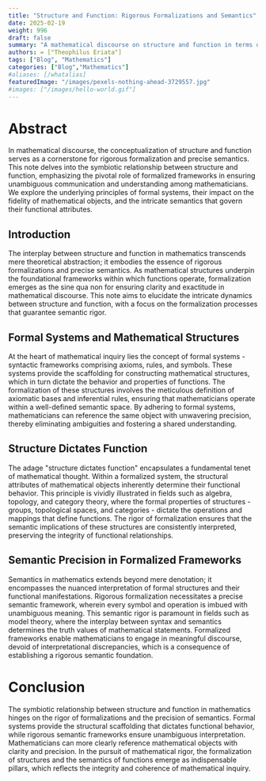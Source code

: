 ```yaml
---
title: "Structure and Function: Rigorous Formalizations and Semantics"
date: 2025-02-19
weight: 996
draft: false
summary: "A mathematical discourse on structure and function in terms of rigor in formalizations and semantics."
authors: = ["Theophilus Eriata"]
tags: ["Blog", "Mathematics"]
categories: ["Blog","Mathematics"]
#aliases: [/whatalias]
featuredImage: "/images/pexels-nothing-ahead-3729557.jpg"
#images: ["/images/hello-world.gif"]
---
```


# Abstract
In mathematical discourse, the conceptualization of structure and function serves as a cornerstone for rigorous formalization and precise semantics. This note delves into the symbiotic relationship between structure and function, emphasizing the pivotal role of formalized frameworks in ensuring unambiguous communication and understanding among mathematicians. We explore the underlying principles of formal systems, their impact on the fidelity of mathematical objects, and the intricate semantics that govern their functional attributes.

## Introduction

The interplay between structure and function in mathematics transcends mere theoretical abstraction; it embodies the essence of rigorous formalizations and precise semantics. As mathematical structures underpin the foundational frameworks within which functions operate, formalization emerges as the sine qua non for ensuring clarity and exactitude in mathematical discourse. This note aims to elucidate the intricate dynamics between structure and function, with a focus on the formalization processes that guarantee semantic rigor.

## Formal Systems and Mathematical Structures

At the heart of mathematical inquiry lies the concept of formal systems - syntactic frameworks comprising axioms, rules, and symbols. These systems provide the scaffolding for constructing mathematical structures, which in turn dictate the behavior and properties of functions. The formalization of these structures involves the meticulous definition of axiomatic bases and inferential rules, ensuring that mathematicians operate within a well-defined semantic space. By adhering to formal systems, mathematicians can reference the same object with unwavering precision, thereby eliminating ambiguities and fostering a shared understanding.

## Structure Dictates Function

The adage "structure dictates function" encapsulates a fundamental tenet of mathematical thought. Within a formalized system, the structural attributes of mathematical objects inherently determine their functional behavior. This principle is vividly illustrated in fields such as algebra, topology, and category theory, where the formal properties of structures - groups, topological spaces, and categories - dictate the operations and mappings that define functions. The rigor of formalization ensures that the semantic implications of these structures are consistently interpreted, preserving the integrity of functional relationships.

## Semantic Precision in Formalized Frameworks

Semantics in mathematics extends beyond mere denotation; it encompasses the nuanced interpretation of formal structures and their functional manifestations. Rigorous formalization necessitates a precise semantic framework, wherein every symbol and operation is imbued with unambiguous meaning. This semantic rigor is paramount in fields such as model theory, where the interplay between syntax and semantics determines the truth values of mathematical statements. Formalized frameworks enable mathematicians to engage in meaningful discourse, devoid of interpretational discrepancies, which is a consequence of establishing a rigorous semantic foundation.

# Conclusion

The symbiotic relationship between structure and function in mathematics hinges on the rigor of formalizations and the precision of semantics. Formal systems provide the structural scaffolding that dictates functional behavior, while rigorous semantic frameworks ensure unambiguous interpretation. Mathematicians can more clearly reference mathematical objects with clarity and precision. In the pursuit of mathematical rigor, the formalization of structures and the semantics of functions emerge as indispensable pillars, which reflects the integrity and coherence of mathematical inquiry.
